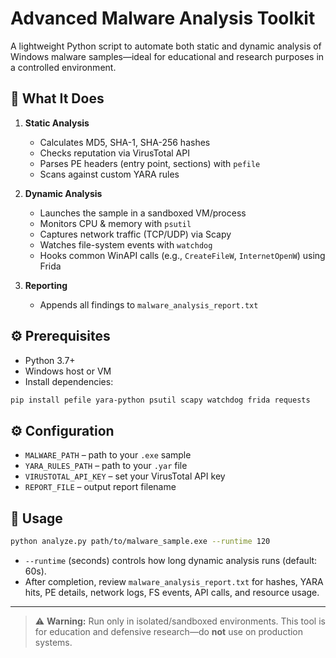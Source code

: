 # Advanced Malware Analysis Toolkit

A lightweight Python script to automate both static and dynamic analysis of Windows malware samples—ideal for educational and research purposes in a controlled environment.

## 🔧 What It Does

1. **Static Analysis**  
   - Calculates MD5, SHA-1, SHA-256 hashes  
   - Checks reputation via VirusTotal API  
   - Parses PE headers (entry point, sections) with `pefile`  
   - Scans against custom YARA rules  

2. **Dynamic Analysis**  
   - Launches the sample in a sandboxed VM/process  
   - Monitors CPU & memory with `psutil`  
   - Captures network traffic (TCP/UDP) via Scapy  
   - Watches file-system events with `watchdog`  
   - Hooks common WinAPI calls (e.g., `CreateFileW`, `InternetOpenW`) using Frida  

3. **Reporting**  
   - Appends all findings to `malware_analysis_report.txt`

## ⚙️ Prerequisites

- Python 3.7+  
- Windows host or VM  
- Install dependencies:
```bash
pip install pefile yara-python psutil scapy watchdog frida requests
```

## ⚙️ Configuration

* `MALWARE_PATH` – path to your `.exe` sample
* `YARA_RULES_PATH` – path to your `.yar` file
* `VIRUSTOTAL_API_KEY` – set your VirusTotal API key
* `REPORT_FILE` – output report filename

## 🚀 Usage

```bash
python analyze.py path/to/malware_sample.exe --runtime 120
```

* `--runtime` (seconds) controls how long dynamic analysis runs (default: 60s).
* After completion, review `malware_analysis_report.txt` for hashes, YARA hits, PE details, network logs, FS events, API calls, and resource usage.

---

> ⚠️ **Warning:** Run only in isolated/sandboxed environments. This tool is for education and defensive research—do **not** use on production systems.
